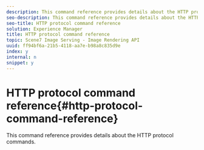 ```yaml
---
description: This command reference provides details about the HTTP protocol commands.
seo-description: This command reference provides details about the HTTP protocol commands.
seo-title: HTTP protocol command reference
solution: Experience Manager
title: HTTP protocol command reference
topic: Scene7 Image Serving - Image Rendering API
uuid: ff94bf6a-21b5-4118-aa7e-b98a8c835d9e
index: y
internal: n
snippet: y
---
```


# HTTP protocol command reference{#http-protocol-command-reference}

This command reference provides details about the HTTP protocol commands.

